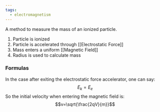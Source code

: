 ```yaml
---
tags:
  - electromagnetism
---
```

A method to measure the mass of an ionized particle.
1. Particle is ionized
2. Particle is accelerated through [[Electrostatic Force]]
3. Mass enters a uniform [[Magnetic Field]]
4. Radius is used to calculate mass
### Formulas
In the case after exiting the electrostatic force accelerator, one can say:
$$E_{k}=E_{e}$$
So the initial velocity when entering the magnetic field is:
$$v=\sqrt{\frac{2qV}{m}}$$
